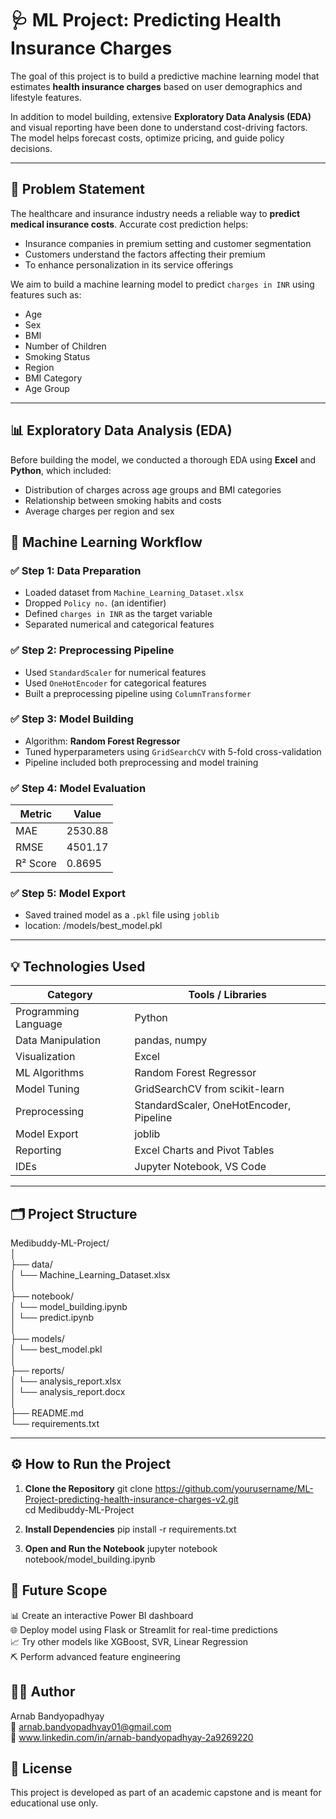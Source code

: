 # 🩺 ML Project: Predicting Health Insurance Charges 

The goal of this project is to build a predictive machine learning model that estimates **health insurance charges** based on user demographics and lifestyle features.

In addition to model building, extensive **Exploratory Data Analysis (EDA)** and visual reporting have been done to understand cost-driving factors. The model helps forecast costs, optimize pricing, and guide policy decisions.

---

## 📌 Problem Statement

The healthcare and insurance industry needs a reliable way to **predict medical insurance costs**. Accurate cost prediction helps:

- Insurance companies in premium setting and customer segmentation  
- Customers understand the factors affecting their premium  
- To enhance personalization in its service offerings  

We aim to build a machine learning model to predict `charges in INR` using features such as:

- Age  
- Sex  
- BMI  
- Number of Children  
- Smoking Status  
- Region  
- BMI Category  
- Age Group  

---

## 📊 Exploratory Data Analysis (EDA)

Before building the model, we conducted a thorough EDA using **Excel** and **Python**, which included:

- Distribution of charges across age groups and BMI categories  
- Relationship between smoking habits and costs  
- Average charges per region and sex  

## 🧠 Machine Learning Workflow

### ✅ Step 1: Data Preparation
- Loaded dataset from `Machine_Learning_Dataset.xlsx`  
- Dropped `Policy no.` (an identifier)  
- Defined `charges in INR` as the target variable  
- Separated numerical and categorical features  

### ✅ Step 2: Preprocessing Pipeline
- Used `StandardScaler` for numerical features  
- Used `OneHotEncoder` for categorical features  
- Built a preprocessing pipeline using `ColumnTransformer`  

### ✅ Step 3: Model Building
- Algorithm: **Random Forest Regressor**  
- Tuned hyperparameters using `GridSearchCV` with 5-fold cross-validation  
- Pipeline included both preprocessing and model training  

### ✅ Step 4: Model Evaluation

| Metric     | Value       |
|------------|-------------|
| MAE        | 2530.88     |
| RMSE       | 4501.17     |
| R² Score   | 0.8695      |

### ✅ Step 5: Model Export
- Saved trained model as a `.pkl` file using `joblib`
- location: /models/best_model.pkl 

---

## 💡 Technologies Used

| Category              | Tools / Libraries                        |
|-----------------------|------------------------------------------|
| Programming Language  | Python                                   |
| Data Manipulation     | pandas, numpy                            |
| Visualization         | Excel                                    |
| ML Algorithms         | Random Forest Regressor                  |
| Model Tuning          | GridSearchCV from scikit-learn           |
| Preprocessing         | StandardScaler, OneHotEncoder, Pipeline  |
| Model Export          | joblib                                   |
| Reporting             | Excel Charts and Pivot Tables            |
| IDEs                  | Jupyter Notebook, VS Code                |

---

## 🗂️ Project Structure

Medibuddy-ML-Project/ <br>
│ <br>
├── data/<br>
│ └── Machine_Learning_Dataset.xlsx<br>
│<br>
├── notebook/<br>
│ └── model_building.ipynb<br>
│ └── predict.ipynb<br>
│<br>
├── models/<br>
│ └── best_model.pkl<br>
│<br>
├── reports/<br>
│ └── analysis_report.xlsx<br>
│ └── analysis_report.docx<br>
│<br>
├── README.md<br>
└── requirements.txt<br>

---

## ⚙️ How to Run the Project

1. **Clone the Repository**
git clone https://github.com/yourusername/ML-Project-predicting-health-insurance-charges-v2.git <br>
cd Medibuddy-ML-Project

2. **Install Dependencies**
pip install -r requirements.txt
3. **Open and Run the Notebook**
jupyter notebook notebook/model_building.ipynb

## 🔮 Future Scope
📊 Create an interactive Power BI dashboard <br>
🌐 Deploy model using Flask or Streamlit for real-time predictions <br>
📈 Try other models like XGBoost, SVR, Linear Regression <br>
⛏️ Perform advanced feature engineering <br>

## 👨‍💻 Author
Arnab Bandyopadhyay <br>
📧 arnab.bandyopadhyay01@gmail.com <br>
🔗 www.linkedin.com/in/arnab-bandyopadhyay-2a9269220

## 📄 License
This project is developed as part of an academic capstone and is meant for educational use only.
